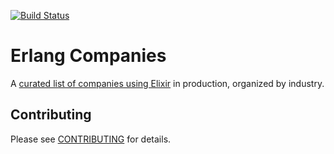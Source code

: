[![Build
Status](https://travis-ci.org/starbelly/erlang-companies.svg?branch=master)](https://travis-ci.org/starbelly/erlang-companies)
# Erlang Companies

A [curated list of companies using Elixir](https://erlang-companies.org/) in production, organized by industry.

## Contributing

Please see [CONTRIBUTING](CONTRIBUTING.md) for details.
